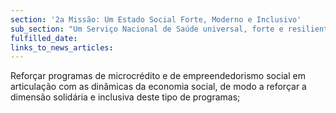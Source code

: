 ```yaml
---
section: '2a Missão: Um Estado Social Forte, Moderno e Inclusivo'
sub_section: "Um Serviço Nacional de Saúde universal, forte e resiliente"
fulfilled_date:
links_to_news_articles:
---
```


Reforçar programas de microcrédito e de empreendedorismo social em articulação com as dinâmicas da economia social, de modo a reforçar a dimensão solidária e inclusiva deste tipo de programas;